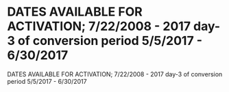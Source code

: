 # DATES AVAILABLE FOR ACTIVATION; 7/22/2008 - 2017 day-3 of conversion period 5/5/2017 - 6/30/2017

DATES AVAILABLE FOR ACTIVATION; 7/22/2008 - 2017 day-3 of conversion period 5/5/2017 - 6/30/2017